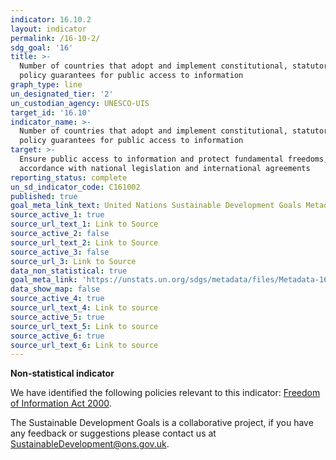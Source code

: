 ```yaml
---
indicator: 16.10.2
layout: indicator
permalink: /16-10-2/
sdg_goal: '16'
title: >-
  Number of countries that adopt and implement constitutional, statutory and/or
  policy guarantees for public access to information
graph_type: line
un_designated_tier: '2'
un_custodian_agency: UNESCO-UIS
target_id: '16.10'
indicator_name: >-
  Number of countries that adopt and implement constitutional, statutory and/or
  policy guarantees for public access to information
target: >-
  Ensure public access to information and protect fundamental freedoms, in
  accordance with national legislation and international agreements
reporting_status: complete
un_sd_indicator_code: C161002
published: true
goal_meta_link_text: United Nations Sustainable Development Goals Metadata (pdf 1361kB)
source_active_1: true
source_url_text_1: Link to Source
source_active_2: false
source_url_text_2: Link to Source
source_active_3: false
source_url_3: Link to Source
data_non_statistical: true
goal_meta_link: 'https://unstats.un.org/sdgs/metadata/files/Metadata-16-10-02.pdf'
data_show_map: false
source_active_4: true
source_url_text_4: Link to source
source_active_5: true
source_url_text_5: Link to source
source_active_6: true
source_url_text_6: Link to source
---
```

**Non-statistical indicator**

We have identified the following policies relevant to this indicator: [Freedom of Information Act 2000](https://www.legislation.gov.uk/ukpga/2000/36/contents).

The Sustainable Development Goals is a collaborative project, if you have any feedback or suggestions please contact us at <SustainableDevelopment@ons.gov.uk>.